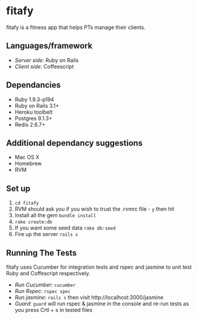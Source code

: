 # fitafy

fitafy is a fitness app that helps PTs manage their clients.

## Languages/framework

* _Server side_: Ruby on Rails
* _Client side_: Coffeescript

## Dependancies

* Ruby 1.9.3-p194
* Ruby on Rails 3.1+
* Heroku toolbelt
* Postgres 9.1.3+
* Redis 2.6.7+

## Additional dependancy suggestions

* Mac OS X
* Homebrew
* RVM

## Set up

1. `cd fitafy`
2. RVM should ask you if you wish to trust the .rvmrc file - `y` then hit <return>
3. Install all the gem `bundle install`
4. `rake create:db`
5. If you want some seed data `rake db:seed`
6. Fire up the server `rails s`

## Running The Tests

fitafy uses Cucumber for integration tests and rspec and jasmine to unit test Ruby and Coffescript respectively.

* _Run Cucumber_: `cucumber`
* _Run Rspec_: `rspec spec`
* _Run jasmine_: `rails s` then visit http://localhost:3000/jasmine
* _Guard_: `guard` will run rspec & jasmine in the console and re-run tests as you press Crtl + s in tested files